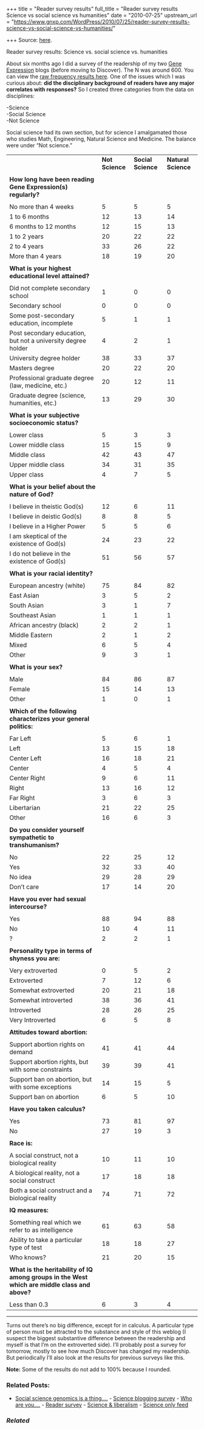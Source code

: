 +++
title = "Reader survey results"
full_title = "Reader survey results Science vs social science vs humanities"
date = "2010-07-25"
upstream_url = "https://www.gnxp.com/WordPress/2010/07/25/reader-survey-results-science-vs-social-science-vs-humanities/"

+++
Source: [here](https://www.gnxp.com/WordPress/2010/07/25/reader-survey-results-science-vs-social-science-vs-humanities/).

Reader survey results: Science vs. social science vs. humanities

About six months ago I did a survey of the readership of my two [Gene](http://scienceblogs.com/gnxp/) [Expression](https://www.gnxp.com/) blogs (before moving to Discover). The N was around 600. You can view the [raw frequency results here](http://www.advancedsurvey.com/results/public_results.asp?CID=30403&SurveyID=70954). One of the issues which I was curious about: **did the disciplinary background of readers have any major correlates with responses?** So I created three categories from the data on disciplines:

-Science  
-Social Science  
-Not Science

Social science had its own section, but for science I amalgamated those who studies Math, Engineering, Natural Science and Medicine. The balance were under “Not science.”

|                                                                                               |                 |                    |                     |
|-----------------------------------------------------------------------------------------------|-----------------|--------------------|---------------------|
|                                                                                               | **Not Science** | **Social Science** | **Natural Science** |
|                                                                                               |                 |                    |                     |
| **How long have been reading Gene Expression(s) regularly?**                                  |                 |                    |                     |
|                                                                                               |                 |                    |                     |
| No more than 4 weeks                                                                          | 5               | 5                  | 5                   |
| 1 to 6 months                                                                                 | 12              | 13                 | 14                  |
| 6 months to 12 months                                                                         | 12              | 15                 | 13                  |
| 1 to 2 years                                                                                  | 20              | 22                 | 22                  |
| 2 to 4 years                                                                                  | 33              | 26                 | 22                  |
| More than 4 years                                                                             | 18              | 19                 | 20                  |
|                                                                                               |                 |                    |                     |
| **What is your highest educational level attained?**                                          |                 |                    |                     |
|                                                                                               |                 |                    |                     |
| Did not complete secondary school                                                             | 1               | 0                  | 0                   |
| Secondary school                                                                              | 0               | 0                  | 0                   |
| Some post-secondary education, incomplete                                                     | 5               | 1                  | 1                   |
| Post secondary education, but not a university degree holder                                  | 4               | 2                  | 1                   |
| University degree holder                                                                      | 38              | 33                 | 37                  |
| Masters degree                                                                                | 20              | 22                 | 20                  |
| Professional graduate degree (law, medicine, etc.)                                            | 20              | 12                 | 11                  |
| Graduate degree (science, humanities, etc.)                                                   | 13              | 29                 | 30                  |
|                                                                                               |                 |                    |                     |
| **What is your subjective socioeconomic status?**                                             |                 |                    |                     |
|                                                                                               |                 |                    |                     |
| Lower class                                                                                   | 5               | 3                  | 3                   |
| Lower middle class                                                                            | 15              | 15                 | 9                   |
| Middle class                                                                                  | 42              | 43                 | 47                  |
| Upper middle class                                                                            | 34              | 31                 | 35                  |
| Upper class                                                                                   | 4               | 7                  | 5                   |
|                                                                                               |                 |                    |                     |
| **What is your belief about the nature of God?**                                              |                 |                    |                     |
|                                                                                               |                 |                    |                     |
| I believe in theistic God(s)                                                                  | 12              | 6                  | 11                  |
| I believe in deistic God(s)                                                                   | 8               | 8                  | 5                   |
| I believe in a Higher Power                                                                   | 5               | 5                  | 6                   |
| I am skeptical of the existence of God(s)                                                     | 24              | 23                 | 22                  |
| I do not believe in the existence of God(s)                                                   | 51              | 56                 | 57                  |
|                                                                                               |                 |                    |                     |
| **What is your racial identity?**                                                             |                 |                    |                     |
|                                                                                               |                 |                    |                     |
| European ancestry (white)                                                                     | 75              | 84                 | 82                  |
| East Asian                                                                                    | 3               | 5                  | 2                   |
| South Asian                                                                                   | 3               | 1                  | 7                   |
| Southeast Asian                                                                               | 1               | 1                  | 1                   |
| African ancestry (black)                                                                      | 2               | 2                  | 1                   |
| Middle Eastern                                                                                | 2               | 1                  | 2                   |
| Mixed                                                                                         | 6               | 5                  | 4                   |
| Other                                                                                         | 9               | 3                  | 1                   |
|                                                                                               |                 |                    |                     |
| **What is your sex?**                                                                         |                 |                    |                     |
|                                                                                               |                 |                    |                     |
| Male                                                                                          | 84              | 86                 | 87                  |
| Female                                                                                        | 15              | 14                 | 13                  |
| Other                                                                                         | 1               | 0                  | 1                   |
|                                                                                               |                 |                    |                     |
| **Which of the following characterizes your general politics:**                               |                 |                    |                     |
|                                                                                               |                 |                    |                     |
| Far Left                                                                                      | 5               | 6                  | 1                   |
| Left                                                                                          | 13              | 15                 | 18                  |
| Center Left                                                                                   | 16              | 18                 | 21                  |
| Center                                                                                        | 4               | 5                  | 4                   |
| Center Right                                                                                  | 9               | 6                  | 11                  |
| Right                                                                                         | 13              | 16                 | 12                  |
| Far Right                                                                                     | 3               | 6                  | 3                   |
| Libertarian                                                                                   | 21              | 22                 | 25                  |
| Other                                                                                         | 16              | 6                  | 3                   |
|                                                                                               |                 |                    |                     |
| **Do you consider yourself sympathetic to transhumanism?**                                    |                 |                    |                     |
|                                                                                               |                 |                    |                     |
| No                                                                                            | 22              | 25                 | 12                  |
| Yes                                                                                           | 32              | 33                 | 40                  |
| No idea                                                                                       | 29              | 28                 | 29                  |
| Don’t care                                                                                    | 17              | 14                 | 20                  |
|                                                                                               |                 |                    |                     |
| **Have you ever had sexual intercourse?**                                                     |                 |                    |                     |
|                                                                                               |                 |                    |                     |
| Yes                                                                                           | 88              | 94                 | 88                  |
| No                                                                                            | 10              | 4                  | 11                  |
| ?                                                                                             | 2               | 2                  | 1                   |
|                                                                                               |                 |                    |                     |
| **Personality type in terms of shyness you are:**                                             |                 |                    |                     |
|                                                                                               |                 |                    |                     |
| Very extroverted                                                                              | 0               | 5                  | 2                   |
| Extroverted                                                                                   | 7               | 12                 | 6                   |
| Somewhat extroverted                                                                          | 20              | 21                 | 18                  |
| Somewhat introverted                                                                          | 38              | 36                 | 41                  |
| Introverted                                                                                   | 28              | 26                 | 25                  |
| Very Introverted                                                                              | 6               | 5                  | 8                   |
|                                                                                               |                 |                    |                     |
| **Attitudes toward abortion:**                                                                |                 |                    |                     |
|                                                                                               |                 |                    |                     |
| Support abortion rights on demand                                                             | 41              | 41                 | 44                  |
| Support abortion rights, but with some constraints                                            | 39              | 39                 | 41                  |
| Support ban on abortion, but with some exceptions                                             | 14              | 15                 | 5                   |
| Support ban on abortion                                                                       | 6               | 5                  | 10                  |
|                                                                                               |                 |                    |                     |
| **Have you taken calculus?**                                                                  |                 |                    |                     |
|                                                                                               |                 |                    |                     |
| Yes                                                                                           | 73              | 81                 | 97                  |
| No                                                                                            | 27              | 19                 | 3                   |
|                                                                                               |                 |                    |                     |
| **Race is:**                                                                                  |                 |                    |                     |
|                                                                                               |                 |                    |                     |
| A social construct, not a biological reality                                                  | 10              | 11                 | 10                  |
| A biological reality, not a social construct                                                  | 17              | 18                 | 18                  |
| Both a social construct and a biological reality                                              | 74              | 71                 | 72                  |
|                                                                                               |                 |                    |                     |
| **IQ measures:**                                                                              |                 |                    |                     |
|                                                                                               |                 |                    |                     |
| Something real which we refer to as intelligence                                              | 61              | 63                 | 58                  |
| Ability to take a particular type of test                                                     | 18              | 18                 | 27                  |
| Who knows?                                                                                    | 21              | 20                 | 15                  |
|                                                                                               |                 |                    |                     |
| **What is the heritability of IQ among groups in the West which are middle class and above?** |                 |                    |                     |
|                                                                                               |                 |                    |                     |
| Less than 0.3                                                                                 | 6               | 3                  | 4                   | | 0.3 to 0.5                                                                                    | 20              | 21                 | 22                  | | 0.5 to 0.7                                                                                    | 44              | 54                 | 43                  | | More than 0.7                                                                                 | 29              | 21                 | 31                  |

------------------------------------------------------------------------

Turns out there’s no big difference, except for in calculus. A particular type of person must be attracted to the substance and style of this weblog (I suspect the biggest substantive difference between the readership and myself is that I’m on the extroverted side). I’ll probably post a survey for tomorrow, mostly to see how much Discover has changed my readership. But periodically I’ll also look at the results for previous surveys like this.

**Note:** Some of the results do not add to 100% because I rounded.

### Related Posts:

- [Social science genomics is a
  thing....](https://www.gnxp.com/WordPress/2016/05/11/social-science-genomics-is-a-thing/) - [Science blogging
  survey](https://www.gnxp.com/WordPress/2007/09/17/science-blogging-survey/) - [Who are
  you....](https://www.gnxp.com/WordPress/2010/07/05/who-are-you/) - [Reader
  survey](https://www.gnxp.com/WordPress/2007/11/10/reader-survey/) - [Science &
  liberalism](https://www.gnxp.com/WordPress/2009/03/28/science-liberalism/) - [Science only
  feed](https://www.gnxp.com/WordPress/2010/04/15/science-only-feed/)

### *Related*

[](https://www.addtoany.com/add_to/facebook?linkurl=https%3A%2F%2Fwww.gnxp.com%2FWordPress%2F2010%2F07%2F25%2Freader-survey-results-science-vs-social-science-vs-humanities%2F&linkname=Reader%20survey%20results%3A%20Science%20vs.%20social%20science%20vs.%20humanities "Facebook")[](https://www.addtoany.com/add_to/twitter?linkurl=https%3A%2F%2Fwww.gnxp.com%2FWordPress%2F2010%2F07%2F25%2Freader-survey-results-science-vs-social-science-vs-humanities%2F&linkname=Reader%20survey%20results%3A%20Science%20vs.%20social%20science%20vs.%20humanities "Twitter")[](https://www.addtoany.com/add_to/email?linkurl=https%3A%2F%2Fwww.gnxp.com%2FWordPress%2F2010%2F07%2F25%2Freader-survey-results-science-vs-social-science-vs-humanities%2F&linkname=Reader%20survey%20results%3A%20Science%20vs.%20social%20science%20vs.%20humanities "Email")[](https://www.addtoany.com/share)
